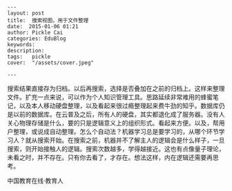 
    ---
    layout: post  
    title:  搜索视图，用于文件整理  
    date:  2015-01-06 01:21  
    author: Pickle Cai  
    categories: EduBlog  
    keywords: 
    description:   
    tags:	pickle   
    cover:  "/assets/cover.jpeg"  

    ---  
    
搜索结果直接存为归档。以后再搜索，选择是否叠加在之前的归档上。这样来整理文件。扩充一点来说，可以作为个人知识管理工具。思路延续非常难用的蜂蜜笔记，以及本人移动硬盘整理，以及看起来很过瘾整理起来费牛劲的知乎。数据库仍是以前的数据库。在云普及之后，所有人的硬盘，其实都退化成了服务器。没有人关心物理存储是什么，要的只是逻辑意义上的组织形式。看起来方便。以及，帮用户整理，或说成自动整理。怎么个自动法？机器学习总是要学习的，从哪个环节学习人？就从搜索开始。在搜索之前，机器并不了解主人的逻辑会是什么样子，一旦搜索，则开始接触人的逻辑。搜索次数越多，学得越接近。这也有点像量子理论，未看之时，并不存在。只有你去看了，才存在。想法这样，内在逻辑还需要再思考。

		    
 中国教育在线·教育人

